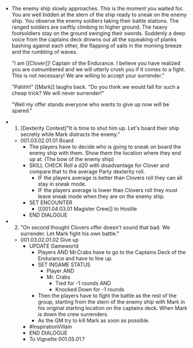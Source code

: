 - The enemy ship slowly approaches. This is the moment you waited for. You are well hidden at the stern of the ship ready to sneak on the enemy ship. You observe the enemy soldiers taking their battle stations. The ranged soldiers are swiftly climbing to higher ground. The heavy footsoldiers stay on the ground swinging their swords. Suddenly a deep voice from the captains deck drowns out all the squeaking of planks bashing against each other, the flapping of sails in the morning breeze and the rumbling of waves. 
  
  "I am [[Clover]]! Captain of the Endurance. I believe you have realized you are outnumbered and we will utterly crush you if it comes to a fight. This is not necessary! We are willing to accept your surrender."
  
  "Pahhh!" [[Mark]] laughs back. "Do you think we would fall for such a cheap trick? We will never surrender!"
  
  "Well my offer stands everyone who wants to give up now will be spared."
- 1. [Dexterity Contest]"It is time to shut him up. Let's board their ship secretly while Mark distracts the enemy."
	- 001.03.02.01.01 Board
		- The players have to decide who is going to sneak on board the enemy ship with them. Show them the location where they end up at. (The bow of the enemy ship)
		- SKILL CHECK Roll a d20 with disadvantage for Clover and compare that to the average Party dexterity roll.
			- IF the players average is better than Clovers roll they can all stay in sneak mode.
			- IF the players average is lower than Clovers roll they must leave sneak mode when they are on the enemy ship.
		- SET ENCOUNTER
			- [[001.04.03.01 Magister Crew]] to Hostile
		- END DIALOGUE
- 2. "On second thought Clovers offer doesn't sound that bad. We surrender. Let Mark fight his own battle."
	- 001.03.02.01.02 Give up
		- UPDATE Gameworld
			- Players AND Mr.Crabs have to go to the Captains Deck of the Endurance and have to line up.
			- SET INGAME STATUS
				- Player AND
				- Mr. Crabs
					- Tied for -1 rounds AND
					- Knocked Down for -1 rounds
			- Then the players have to fight the battle as the rest of the group, starting from the stern of the enemy ship with Mark in his original starting location on the captains deck. When Mark is down the crew surrenders.
			- As the GM try to kill Mark as soon as possible.
		- #InspirationVillain
		- END DIALOGUE
		- To Vignette 001.05.01.?